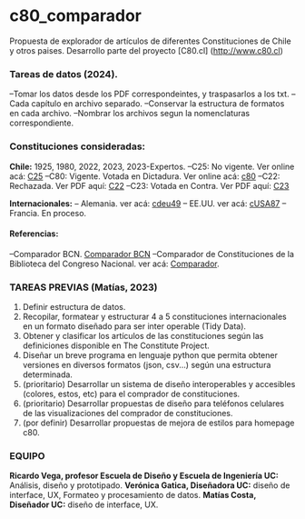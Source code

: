 # c80_comparador

Propuesta de explorador de artículos de diferentes Constituciones de Chile y otros paises. Desarrollo parte del proyecto [C80.cl] (http://www.c80.cl) 


### Tareas de datos (2024).
–Tomar los datos desde los PDF correspondeintes, y traspasarlos a los txt.
–Cada capítulo en archivo separado. 
–Conservar la estructura de formatos en cada archivo.
–Nombrar los archivos segun la nomenclaturas correspondiente. 

### Constituciones consideradas:
**Chile:** 1925, 1980, 2022, 2023, 2023-Expertos.
–C25: No vigente. Ver online acá: [C25](https://www.bcn.cl/historiapolitica/constituciones/detalle_constitucion?handle=10221.1/17659)
–C80: Vigente. Votada en Dictadura. Ver online acá: [c80](https://www.bcn.cl/procesoconstituyente/comparadordeconstituciones/constitucion/chl) 
–C22: Rechazada. Ver PDF aquí: [C22](https://www.chileconvencion.cl/wp-content/uploads/2022/07/Texto-Definitivo-CPR-2022-Tapas.pdf)
–C23: Votada en Contra. Ver PDF aquí: [C23](https://www.procesoconstitucional.cl/docs/Propuesta-Nueva-Constitucion.pdf)

**Internacionales:** 
– Alemania. ver acá: [cdeu49](https://www.bcn.cl/procesoconstituyente/comparadordeconstituciones/constitucion/deu)
– EE.UU. ver acá: [cUSA87](https://www.bcn.cl/procesoconstituyente/comparadordeconstituciones/constitucion/usa)
– Francia. En proceso. 



#### Referencias: 
–Comparador BCN. [Comparador BCN](https://www.bcn.cl/comparador/compara)
–Comparador de Constituciones de la Biblioteca del Congreso Nacional. ver acá: [Comparador](https://www.bcn.cl/procesoconstituyente/comparadordeconstituciones/home).


### TAREAS PREVIAS (Matías, 2023)

1. Definir estructura de datos.   
2. Recopilar, formatear y estructurar 4 a 5 constituciones internacionales en un formato diseñado para ser inter operable (Tidy Data). 
3. Obtener y clasificar los artículos de las constituciones según las definiciones disponible en The Constitute Project.
4. Diseñar un breve programa en lenguaje python que permita obtener versiones en diversos formatos (json, csv...) según una estructura determinada.  
5. (prioritario) Desarrollar un sistema de diseño interoperables y accesibles (colores, estos, etc) para el comprador de constituciones.
6. (prioritario) Desarrollar propuestas de diseño para teléfonos celulares de las visualizaciones del comprador de constituciones.
7. (por definir) Desarrollar propuestas de mejora de estilos para homepage c80.  


### EQUIPO

**Ricardo Vega, profesor Escuela de Diseño y Escuela de Ingeniería UC:** Análisis, diseño y prototipado. 
**Verónica Gatica, Diseñadora UC:** diseño de interface, UX, Formateo y procesamiento de datos. 
**Matías Costa, Diseñador UC:** diseño de interface, UX.  
